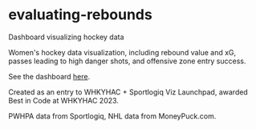 # evaluating-rebounds
Dashboard visualizing hockey data

Women's hockey data visualization, including rebound value and xG, passes leading to high danger shots, and offensive zone entry success.

See the dashboard [here](https://j-cqln.shinyapps.io/evaluating-rebounds/).

Created as an entry to WHKYHAC + Sportlogiq Viz Launchpad, awarded Best in Code at WHKYHAC 2023.

PWHPA data from Sportlogiq, NHL data from MoneyPuck.com.